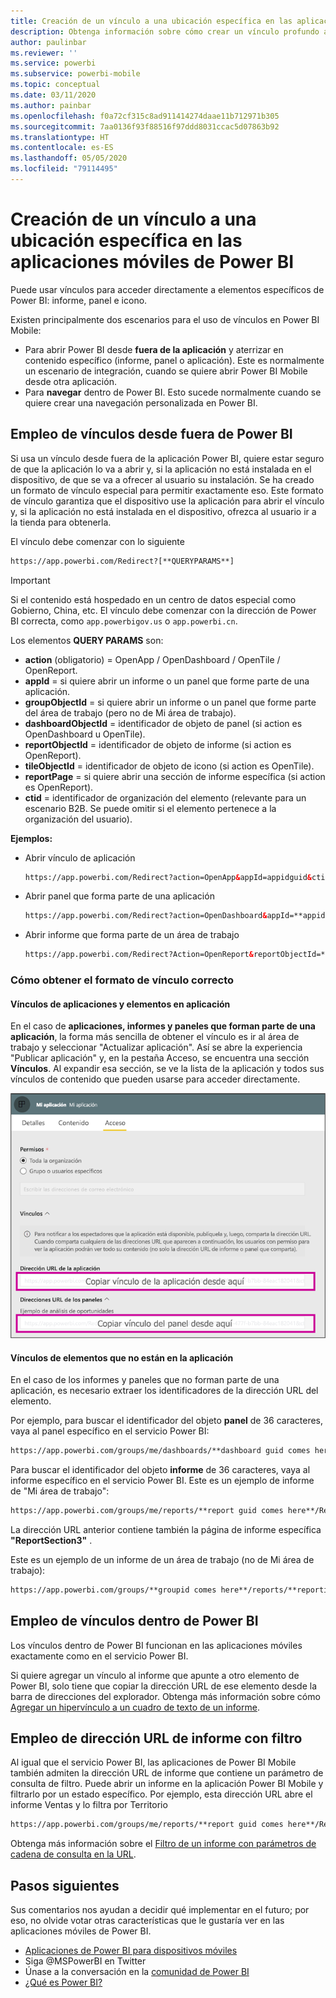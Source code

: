 ```yaml
---
title: Creación de un vínculo a una ubicación específica en las aplicaciones móviles de Power BI
description: Obtenga información sobre cómo crear un vínculo profundo a un panel, icono o informe específicos en la aplicación móvil de Power BI con un identificador uniforme de recursos (URI).
author: paulinbar
ms.reviewer: ''
ms.service: powerbi
ms.subservice: powerbi-mobile
ms.topic: conceptual
ms.date: 03/11/2020
ms.author: painbar
ms.openlocfilehash: f0a72cf315c8ad911414274daae11b712971b305
ms.sourcegitcommit: 7aa0136f93f88516f97ddd8031ccac5d07863b92
ms.translationtype: HT
ms.contentlocale: es-ES
ms.lasthandoff: 05/05/2020
ms.locfileid: "79114495"
---
```

# <a name="create-a-link-to-a-specific-location-in-the-power-bi-mobile-apps"></a>Creación de un vínculo a una ubicación específica en las aplicaciones móviles de Power BI
Puede usar vínculos para acceder directamente a elementos específicos de Power BI: informe, panel e icono.

Existen principalmente dos escenarios para el uso de vínculos en Power BI Mobile: 

* Para abrir Power BI desde **fuera de la aplicación** y aterrizar en contenido específico (informe, panel o aplicación). Este es normalmente un escenario de integración, cuando se quiere abrir Power BI Mobile desde otra aplicación. 
* Para **navegar** dentro de Power BI. Esto sucede normalmente cuando se quiere crear una navegación personalizada en Power BI.


## <a name="use-links-from-outside-of-power-bi"></a>Empleo de vínculos desde fuera de Power BI
Si usa un vínculo desde fuera de la aplicación Power BI, quiere estar seguro de que la aplicación lo va a abrir y, si la aplicación no está instalada en el dispositivo, de que se va a ofrecer al usuario su instalación. Se ha creado un formato de vínculo especial para permitir exactamente eso. Este formato de vínculo garantiza que el dispositivo use la aplicación para abrir el vínculo y, si la aplicación no está instalada en el dispositivo, ofrezca al usuario ir a la tienda para obtenerla.

El vínculo debe comenzar con lo siguiente  
```html
https://app.powerbi.com/Redirect?[**QUERYPARAMS**]
```

> [!IMPORTANT]
> Si el contenido está hospedado en un centro de datos especial como Gobierno, China, etc. El vínculo debe comenzar con la dirección de Power BI correcta, como `app.powerbigov.us` o `app.powerbi.cn`.   
>


Los elementos **QUERY PARAMS** son:
* **action** (obligatorio) = OpenApp / OpenDashboard / OpenTile / OpenReport.
* **appId** = si quiere abrir un informe o un panel que forme parte de una aplicación. 
* **groupObjectId** = si quiere abrir un informe o un panel que forme parte del área de trabajo (pero no de Mi área de trabajo).
* **dashboardObjectId** = identificador de objeto de panel (si action es OpenDashboard u OpenTile).
* **reportObjectId** = identificador de objeto de informe (si action es OpenReport).
* **tileObjectId** = identificador de objeto de icono (si action es OpenTile).
* **reportPage** = si quiere abrir una sección de informe específica (si action es OpenReport).
* **ctid** = identificador de organización del elemento (relevante para un escenario B2B. Se puede omitir si el elemento pertenece a la organización del usuario).

**Ejemplos:**

* Abrir vínculo de aplicación 
  ```html
  https://app.powerbi.com/Redirect?action=OpenApp&appId=appidguid&ctid=organizationid
  ```

* Abrir panel que forma parte de una aplicación 
  ```html
  https://app.powerbi.com/Redirect?action=OpenDashboard&appId=**appidguid**&dashboardObjectId=**dashboardidguid**&ctid=**organizationid**
  ```

* Abrir informe que forma parte de un área de trabajo
  ```html
  https://app.powerbi.com/Redirect?Action=OpenReport&reportObjectId=**reportidguid**&groupObjectId=**groupidguid**&reportPage=**ReportSectionName**
  ```

### <a name="how-to-get-the-right-link-format"></a>Cómo obtener el formato de vínculo correcto

#### <a name="links-of-apps-and-items-in-app"></a>Vínculos de aplicaciones y elementos en aplicación

En el caso de **aplicaciones, informes y paneles que forman parte de una aplicación**, la forma más sencilla de obtener el vínculo es ir al área de trabajo y seleccionar "Actualizar aplicación". Así se abre la experiencia "Publicar aplicación" y, en la pestaña Acceso, se encuentra una sección **Vínculos**. Al expandir esa sección, se ve la lista de la aplicación y todos sus vínculos de contenido que pueden usarse para acceder directamente.

![Vínculos de aplicación de publicación de Power BI ](./media/mobile-apps-links/mobile-link-copy-app-links.png)

#### <a name="links-of-items-not-in-app"></a>Vínculos de elementos que no están en la aplicación 

En el caso de los informes y paneles que no forman parte de una aplicación, es necesario extraer los identificadores de la dirección URL del elemento.

Por ejemplo, para buscar el identificador del objeto **panel** de 36 caracteres, vaya al panel específico en el servicio Power BI: 

```html
https://app.powerbi.com/groups/me/dashboards/**dashboard guid comes here**?ctid=**organization id comes here**`
```

Para buscar el identificador del objeto **informe** de 36 caracteres, vaya al informe específico en el servicio Power BI.
Este es un ejemplo de informe de "Mi área de trabajo":

```html
https://app.powerbi.com/groups/me/reports/**report guid comes here**/ReportSection3?ctid=**organization id comes here**`
```
La dirección URL anterior contiene también la página de informe específica **"ReportSection3"** .

Este es un ejemplo de un informe de un área de trabajo (no de Mi área de trabajo):

```html
https://app.powerbi.com/groups/**groupid comes here**/reports/**reportid comes here**/ReportSection1?ctid=**organizationid comes here**
```

## <a name="use-links-inside-power-bi"></a>Empleo de vínculos dentro de Power BI

Los vínculos dentro de Power BI funcionan en las aplicaciones móviles exactamente como en el servicio Power BI.

Si quiere agregar un vínculo al informe que apunte a otro elemento de Power BI, solo tiene que copiar la dirección URL de ese elemento desde la barra de direcciones del explorador. Obtenga más información sobre cómo [Agregar un hipervínculo a un cuadro de texto de un informe](https://docs.microsoft.com/power-bi/service-add-hyperlink-to-text-box).

## <a name="use-report-url-with-filter"></a>Empleo de dirección URL de informe con filtro
Al igual que el servicio Power BI, las aplicaciones de Power BI Mobile también admiten la dirección URL de informe que contiene un parámetro de consulta de filtro. Puede abrir un informe en la aplicación Power BI Mobile y filtrarlo por un estado específico. Por ejemplo, esta dirección URL abre el informe Ventas y lo filtra por Territorio

```html
https://app.powerbi.com/groups/me/reports/**report guid comes here**/ReportSection3?ctid=**organization id comes here**&filter=Store/Territory eq 'NC'
```

Obtenga más información sobre el [Filtro de un informe con parámetros de cadena de consulta en la URL](https://docs.microsoft.com/power-bi/service-url-filters).

## <a name="next-steps"></a>Pasos siguientes
Sus comentarios nos ayudan a decidir qué implementar en el futuro; por eso, no olvide votar otras características que le gustaría ver en las aplicaciones móviles de Power BI. 

* [Aplicaciones de Power BI para dispositivos móviles](mobile-apps-for-mobile-devices.md)
* Siga @MSPowerBI en Twitter
* Únase a la conversación en la [comunidad de Power BI](https://community.powerbi.com/)
* [¿Qué es Power BI?](../../fundamentals/power-bi-overview.md)

